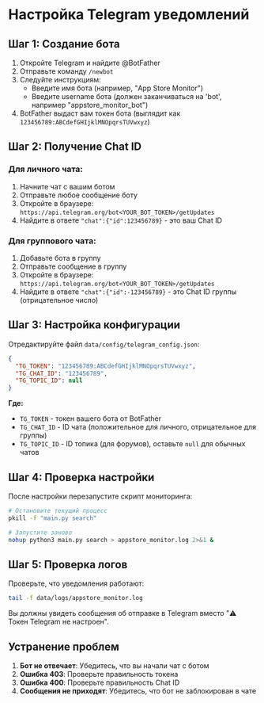 # Настройка Telegram уведомлений

## Шаг 1: Создание бота

1. Откройте Telegram и найдите @BotFather
2. Отправьте команду `/newbot`
3. Следуйте инструкциям:
   - Введите имя бота (например, "App Store Monitor")
   - Введите username бота (должен заканчиваться на 'bot', например "appstore_monitor_bot")
4. BotFather выдаст вам токен бота (выглядит как `123456789:ABCdefGHIjklMNOpqrsTUVwxyz`)

## Шаг 2: Получение Chat ID

### Для личного чата:
1. Начните чат с вашим ботом
2. Отправьте любое сообщение боту
3. Откройте в браузере: `https://api.telegram.org/bot<YOUR_BOT_TOKEN>/getUpdates`
4. Найдите в ответе `"chat":{"id":123456789}` - это ваш Chat ID

### Для группового чата:
1. Добавьте бота в группу
2. Отправьте сообщение в группу
3. Откройте в браузере: `https://api.telegram.org/bot<YOUR_BOT_TOKEN>/getUpdates`
4. Найдите в ответе `"chat":{"id":-123456789}` - это Chat ID группы (отрицательное число)

## Шаг 3: Настройка конфигурации

Отредактируйте файл `data/config/telegram_config.json`:

```json
{
  "TG_TOKEN": "123456789:ABCdefGHIjklMNOpqrsTUVwxyz",
  "TG_CHAT_ID": "123456789",
  "TG_TOPIC_ID": null
}
```

**Где:**
- `TG_TOKEN` - токен вашего бота от BotFather
- `TG_CHAT_ID` - ID чата (положительное для личного, отрицательное для группы)
- `TG_TOPIC_ID` - ID топика (для форумов), оставьте `null` для обычных чатов

## Шаг 4: Проверка настройки

После настройки перезапустите скрипт мониторинга:

```bash
# Остановите текущий процесс
pkill -f "main.py search"

# Запустите заново
nohup python3 main.py search > appstore_monitor.log 2>&1 &
```

## Шаг 5: Проверка логов

Проверьте, что уведомления работают:

```bash
tail -f data/logs/appstore_monitor.log
```

Вы должны увидеть сообщения об отправке в Telegram вместо "⚠️ Токен Telegram не настроен".

## Устранение проблем

1. **Бот не отвечает**: Убедитесь, что вы начали чат с ботом
2. **Ошибка 403**: Проверьте правильность токена
3. **Ошибка 400**: Проверьте правильность Chat ID
4. **Сообщения не приходят**: Убедитесь, что бот не заблокирован в чате 